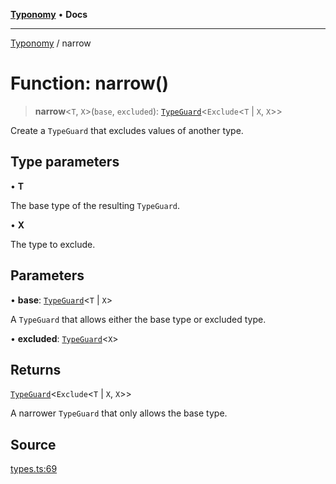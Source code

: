 [**Typonomy**](../README.md) • **Docs**

***

[Typonomy](../globals.md) / narrow

# Function: narrow()

> **narrow**\<`T`, `X`\>(`base`, `excluded`): [`TypeGuard`](../type-aliases/TypeGuard.md)\<`Exclude`\<`T` \| `X`, `X`\>\>

Create a `TypeGuard` that excludes values of another type.

## Type parameters

• **T**

The base type of the resulting `TypeGuard`.

• **X**

The type to exclude.

## Parameters

• **base**: [`TypeGuard`](../type-aliases/TypeGuard.md)\<`T` \| `X`\>

A `TypeGuard` that allows either the base type or excluded type.

• **excluded**: [`TypeGuard`](../type-aliases/TypeGuard.md)\<`X`\>

## Returns

[`TypeGuard`](../type-aliases/TypeGuard.md)\<`Exclude`\<`T` \| `X`, `X`\>\>

A narrower `TypeGuard` that only allows the base type.

## Source

[types.ts:69](https://github.com/softcraft-development/typonomy/blob/a265c54b67d3009e0095d9a5a897bf61d10478cf/src/types.ts#L69)
